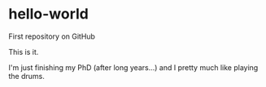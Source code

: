# hello-world
First repository on GitHub

This is it.

I'm just finishing my PhD (after long years...) and I pretty much like playing the drums.
